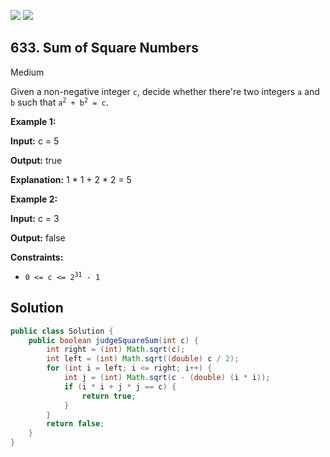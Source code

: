 [![](https://img.shields.io/github/stars/javadev/LeetCode-in-Java?label=Stars&style=flat-square)](https://github.com/javadev/LeetCode-in-Java)
[![](https://img.shields.io/github/forks/javadev/LeetCode-in-Java?label=Fork%20me%20on%20GitHub%20&style=flat-square)](https://github.com/javadev/LeetCode-in-Java/fork)

## 633\. Sum of Square Numbers

Medium

Given a non-negative integer `c`, decide whether there're two integers `a` and `b` such that <code>a<sup>2</sup> + b<sup>2</sup> = c</code>.

**Example 1:**

**Input:** c = 5

**Output:** true

**Explanation:** 1 \* 1 + 2 \* 2 = 5

**Example 2:**

**Input:** c = 3

**Output:** false

**Constraints:**

*   <code>0 <= c <= 2<sup>31</sup> - 1</code>

## Solution

```java
public class Solution {
    public boolean judgeSquareSum(int c) {
        int right = (int) Math.sqrt(c);
        int left = (int) Math.sqrt((double) c / 2);
        for (int i = left; i <= right; i++) {
            int j = (int) Math.sqrt(c - (double) (i * i));
            if (i * i + j * j == c) {
                return true;
            }
        }
        return false;
    }
}
```
